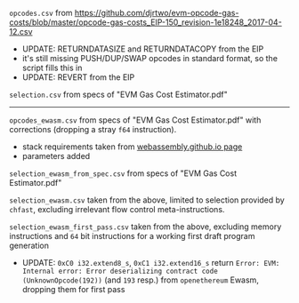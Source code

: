 `opcodes.csv` from https://github.com/djrtwo/evm-opcode-gas-costs/blob/master/opcode-gas-costs_EIP-150_revision-1e18248_2017-04-12.csv

-   UPDATE: RETURNDATASIZE and RETURNDATACOPY from the EIP
-   it's still missing PUSH/DUP/SWAP opcodes in standard format, so the script fills this in
-   UPDATE: REVERT from the EIP

`selection.csv` from specs of "EVM Gas Cost Estimator.pdf"

---

`opcodes_ewasm.csv` from specs of "EVM Gas Cost Estimator.pdf" with corrections (dropping a stray `f64` instruction).

-   stack requirements taken from [webassembly.github.io page](https://webassembly.github.io/spec/core/appendix/index-instructions.html)
-   parameters added

`selection_ewasm_from_spec.csv` from specs of "EVM Gas Cost Estimator.pdf"

`selection_ewasm.csv` taken from the above, limited to selection provided by `chfast`, excluding irrelevant flow control meta-instructions.

`selection_ewasm_first_pass.csv` taken from the above, excluding memory instructions and `64` bit instructions for a working first draft program generation

-   UPDATE: `0xC0 i32.extend8_s`, `0xC1 i32.extend16_s` return `Error: EVM: Internal error: Error deserializing contract code (UnknownOpcode(192))` (and `193` resp.) from `openethereum` Ewasm, dropping them for first pass
